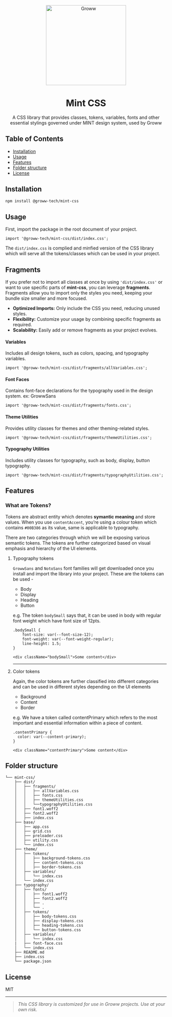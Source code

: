 <p align="center">
  <a href="https://groww.in/" rel="noopener" target="_blank"><img width="250" src="https://resources.groww.in/web-assets/img/website-logo/groww-logo-light.svg" alt="Groww"></a>
</p>

<h1 align="center">Mint CSS</h1>

<p align="center">A CSS library that provides classes, tokens, variables, fonts and other essential stylings governed under MINT design system, used by Groww</p>

## Table of Contents

- [Installation](#installation)
- [Usage](#usage)
- [Features](#features)
- [Folder structure](#folder-structure)
- [License](#license)

## Installation

```bash
npm install @groww-tech/mint-css
```

## Usage

First, import the package in the root document of your project.

```
import '@groww-tech/mint-css/dist/index.css';
```

The `dist/index.css` is complied and minfied version of the CSS library which will serve all the tokens/classes which can be used in your project.

## Fragments

If you prefer not to import all classes at once by using `'dist/index.css'` or want to use specific parts of **mint-css**, you can leverage **fragments**. Fragments allow you to import only the styles you need, keeping your bundle size smaller and more focused.

- **Optimized Imports:** Only include the CSS you need, reducing unused styles.
- **Flexibility:** Customize your usage by combining specific fragments as required.
- **Scalability:** Easily add or remove fragments as your project evolves.

#### Variables

Includes all design tokens, such as colors, spacing, and typography variables.

```
import '@groww-tech/mint-css/dist/fragments/allVariables.css';
```

#### Font Faces

Contains font-face declarations for the typography used in the design system. ex: GrowwSans

```
import '@groww-tech/mint-css/dist/fragments/fonts.css';
```

#### Theme Utilities

Provides utility classes for themes and other theming-related styles.

```
import '@groww-tech/mint-css/dist/fragments/themeUtilities.css';
```

#### Typography Utilities

Includes utility classes for typography, such as body, display, button typography.

```
import '@groww-tech/mint-css/dist/fragments/typographyUtilities.css';
```

## Features

### What are Tokens?

Tokens are abstract entity which denotes **symantic meaning** and store values. When you use `contentAccent`, you’re using a colour token which contains `#00B386` as its value, same is applicable to typography.

There are two categories through which we will be exposing various semantic tokens. The tokens are further categorized based on visual emphasis and hierarchy of the UI elements.

1. Typography tokens

   `GrowwSans` and `NotoSans` font families will get downloaded once you install and import the library into your project. These are the tokens can be used -

   - Body
   - Display
   - Heading
   - Button

   e.g. The token `bodySmall` says that, it can be used in body with regular font weight which have font size of 12pts.

   ```
   .bodySmall {
       font-size: var(--font-size-12);
       font-weight: var(--font-weight-regular);
       line-height: 1.5;
   }
   ```

   `<div className="bodySmall">Some content</div>`

   ***

2. Color tokens

   Again, the color tokens are further classified into different categories and can be used in different styles depending on the UI elements

   - Background
   - Content
   - Border

   e.g. We have a token called contentPrimary which refers to the most important and essential information within a piece of content.

   ```
   .contentPrimary {
     color: var(--content-primary);
   }
   ```

   `<div className="contentPrimary">Some content</div>`

## Folder structure

```
└── mint-css/
    ├── dist/
    │   ├── fragments/
    │   │   ├── allVariables.css
    │   │   ├── fonts.css
    │   │   ├── themeUtilities.css
    │   │   └──typographyUtilities.css
    │   ├── font1.woff2
    │   ├── font2.woff2
    │   ├── index.css
    ├── base/
    │   ├── app.css
    │   ├── grid.css
    │   ├── preloader.css
    │   ├── utility.css
    │   └── index.css
    ├── theme/
    │   ├── tokens/
    │   │   ├── background-tokens.css
    │   │   ├── content-tokens.css
    │   │   ├── border-tokens.css
    │   ├── variables/
    │   │   └── index.css
    │   └── index.css
    ├── typography/
    │   ├── fonts/
    │   │   ├── font1.woff2
    │   │   ├── font2.woff2
    │   │   ├── .
    │   │   └── .
    │   ├── tokens/
    │   │   ├── body-tokens.css
    │   │   ├── display-tokens.css
    │   │   ├── heading-tokens.css
    │   │   └── button-tokens.css
    │   ├── variables/
    │   │   └── index.css
    |   ├── font-face.css
    │   └── index.css
    ├── README.md
    ├── index.css
    └── package.json

```

## License

MIT

---

> _This CSS library is customized for use in Groww projects. Use at your own risk._
